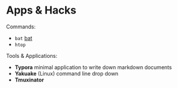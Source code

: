 # Apps & Hacks

Commands:
* `bat` [bat](https://github.com/sharkdp/bat)
* `htop` 

Tools & Applications:
* **Typora** minimal application to write down markdown documents
* **Yakuake** (Linux) command line drop down 
* **Tmuxinator**
 

